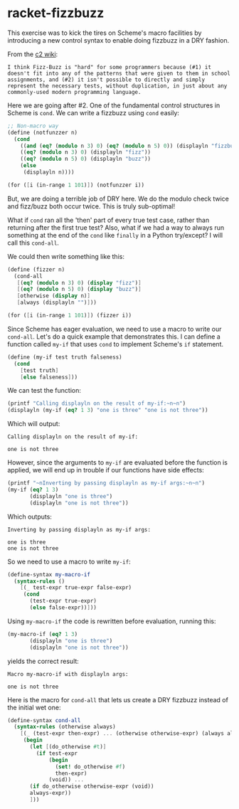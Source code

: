 # racket-fizzbuzz

This exercise was to kick the tires on Scheme's macro facilities by introducing
a new control syntax to enable doing fizzbuzz in a DRY fashion.

From the [c2 wiki](http://wiki.c2.com/?FizzBuzzTest):

```
I think Fizz-Buzz is "hard" for some programmers because (#1) it doesn't fit into any of the patterns that were given to them in school assignments, and (#2) it isn't possible to directly and simply represent the necessary tests, without duplication, in just about any commonly-used modern programming language.
```

Here we are going after #2.  One of the fundamental control structures
in Scheme is `cond`.  We can write a fizzbuzz using `cond` easily:

```scheme
;; Non-macro way
(define (notfunzzer n)
  (cond
    ((and (eq? (modulo n 3) 0) (eq? (modulo n 5) 0)) (displayln "fizzbuzz"))
    ((eq? (modulo n 3) 0) (displayln "fizz"))
    ((eq? (modulo n 5) 0) (displayln "buzz"))
    (else
     (displayln n))))

(for ([i (in-range 1 101)]) (notfunzzer i))
```

But, we are doing a terrible job of DRY here.  We do the modulo check
twice and fizz/buzz both occur twice.  This is truly sub-optimal!

What if `cond` ran all the 'then' part of every true test case, rather
than returning after the first true test?  Also, what if we had a way
to always run something at the end of the `cond` like `finally` in a
Python try/except?  I will call this `cond-all`.

We could then write something like this:

```scheme
(define (fizzer n)
  (cond-all
   [(eq? (modulo n 3) 0) (display "fizz")]
   [(eq? (modulo n 5) 0) (display "buzz")]
   [otherwise (display n)]
   [always (displayln "")]))

(for ([i (in-range 1 101)]) (fizzer i))
```

Since Scheme has eager evaluation, we need to use a macro to write our
`cond-all`.  Let's do a quick example that demonstrates this.  I can
define a function called `my-if` that uses `cond` to implement
Scheme's `if` statement.

```scheme
(define (my-if test truth falseness)
  (cond
    [test truth]
    [else falseness]))
```

We can test the function:

```scheme
(printf "Calling displayln on the result of my-if:~n~n")
(displayln (my-if (eq? 1 3) "one is three" "one is not three"))
```

Which will output:

```
Calling displayln on the result of my-if:

one is not three
```

However, since the arguments to `my-if` are evaluated before the function 
is applied, we will end up in trouble if our functions have side effects:

```scheme
(printf "~nInverting by passing displayln as my-if args:~n~n")
(my-if (eq? 1 3)
       (displayln "one is three")
       (displayln "one is not three"))
```

Which outputs:

```
Inverting by passing displayln as my-if args:

one is three
one is not three
```

So we need to use a macro to write `my-if`:

```scheme
(define-syntax my-macro-if
  (syntax-rules ()
    [(_ test-expr true-expr false-expr)
     (cond
       (test-expr true-expr)
       (else false-expr))]))
```

Using `my-macro-if` the code is rewritten before evaluation, running this:

```scheme
(my-macro-if (eq? 1 3)
       (displayln "one is three")
       (displayln "one is not three"))
```

yields the correct result:

```
Macro my-macro-if with displayln args:

one is not three
```

Here is the macro for `cond-all` that lets us create a DRY fizzbuzz
instead of the initial wet one:

```scheme
(define-syntax cond-all
  (syntax-rules (otherwise always)
    [(_ (test-expr then-expr) ... (otherwise otherwise-expr) (always always-expr))
     (begin
       (let [(do_otherwise #t)]
         (if test-expr
             (begin
               (set! do_otherwise #f)
               then-expr)
             (void)) ...
       (if do_otherwise otherwise-expr (void))
       always-expr))
       ]))
```
